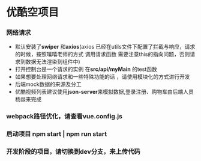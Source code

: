 <!--
 * @Description: 越哥哥的小代码,看看就行了
 * @Version: 版本更新中...
 * @Autor: YangYi
 * @Date: 2020-06-20 23:35:17
 * @LastEditors: YangYi
 * @LastEditTime: 2020-06-21 00:51:19
--> 
# 优酷空项目
### 网络请求
+ 默认安装了**swiper** 和**axios**(axios 已经在utils文件下配置了拦截与响应，请求的时候，按照嘻嘻老师的方式 调用请求函数 需要注意this的指向问题，否则请求到数据无法渲染到组件中)
+ 打开控制台是一个请求的实例 在**src/api/myMain** 的test函数
+ 如果想要处理网络请求和一些特殊功能的话 ，请使用模块化的方式进行开发
+ 后端mock数据的来源及分工
+ 优酷视频列表建议使用**json-server**来模拟数据,登录注册、购物车由后端人员杨燚来完成
### webpack路径优化，请查看vue.config.js</h3>
### 启动项目 npm start | npm run start
### 开发阶段的项目，请切换到dev分支，来上传代码